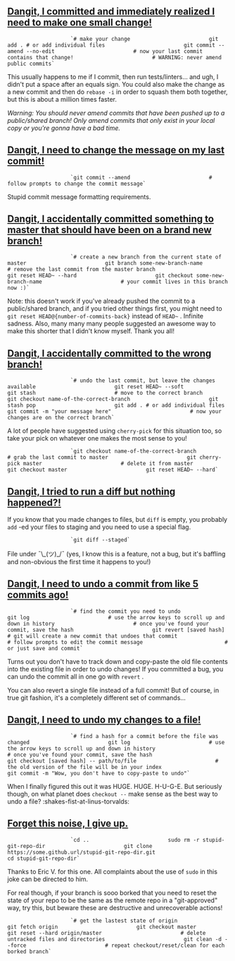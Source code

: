 

[Dangit, I committed and immediately realized I need to make one small change!](#change-last-commit)
----------------------------------------------------------------------------------------------------

                        `# make your change                         git add . # or add individual files                         git commit --amend --no-edit                         # now your last commit contains that change!                         # WARNING: never amend public commits`
                        
                    

This usually happens to me if I commit, then run tests/linters... and ugh, I didn't put a space after an equals sign. You could also make the change as a new commit and then do `rebase -i` in order to squash them both together, but this is about a million times faster.

_Warning: You should never amend commits that have been pushed up to a public/shared branch! Only amend commits that only exist in your local copy or you're gonna have a bad time._

[Dangit, I need to change the message on my last commit!](#change-last-commit-message)
--------------------------------------------------------------------------------------

                        `git commit --amend                         # follow prompts to change the commit message`
                        
                    

Stupid commit message formatting requirements.

[Dangit, I accidentally committed something to master that should have been on a brand new branch!](#accidental-commit-master)
------------------------------------------------------------------------------------------------------------------------------

                        `# create a new branch from the current state of master                         git branch some-new-branch-name                         # remove the last commit from the master branch                         git reset HEAD~ --hard                         git checkout some-new-branch-name                         # your commit lives in this branch now :)`
                        
                    

Note: this doesn't work if you've already pushed the commit to a public/shared branch, and if you tried other things first, you might need to `git reset HEAD@{number-of-commits-back}` instead of `HEAD~` . Infinite sadness. Also, many many many people suggested an awesome way to make this shorter that I didn't know myself. Thank you all!

[Dangit, I accidentally committed to the wrong branch!](#accidental-commit-wrong-branch)
----------------------------------------------------------------------------------------

                        `# undo the last commit, but leave the changes available                         git reset HEAD~ --soft                         git stash                         # move to the correct branch                         git checkout name-of-the-correct-branch                         git stash pop                         git add . # or add individual files                         git commit -m "your message here"                         # now your changes are on the correct branch`
                        
                    

A lot of people have suggested using `cherry-pick` for this situation too, so take your pick on whatever one makes the most sense to you!

                        `git checkout name-of-the-correct-branch                         # grab the last commit to master                         git cherry-pick master                         # delete it from master                         git checkout master                         git reset HEAD~ --hard`
                        
                    

[Dangit, I tried to run a diff but nothing happened?!](#dude-wheres-my-diff)
----------------------------------------------------------------------------

If you know that you made changes to files, but `diff` is empty, you probably `add` -ed your files to staging and you need to use a special flag.

                        `git diff --staged`
                        
                    

File under ¯\\\_(ツ)\_/¯ (yes, I know this is a feature, not a bug, but it's baffling and non-obvious the first time it happens to you!)

[Dangit, I need to undo a commit from like 5 commits ago!](#undo-a-commit)
--------------------------------------------------------------------------

                        `# find the commit you need to undo                         git log                         # use the arrow keys to scroll up and down in history                         # once you've found your commit, save the hash                         git revert [saved hash]                         # git will create a new commit that undoes that commit                         # follow prompts to edit the commit message                          # or just save and commit`
                        
                    

Turns out you don't have to track down and copy-paste the old file contents into the existing file in order to undo changes! If you committed a bug, you can undo the commit all in one go with `revert` .

You can also revert a single file instead of a full commit! But of course, in true git fashion, it's a completely different set of commands...

[Dangit, I need to undo my changes to a file!](#undo-a-file)
------------------------------------------------------------

                        `# find a hash for a commit before the file was changed                         git log                         # use the arrow keys to scroll up and down in history                         # once you've found your commit, save the hash                         git checkout [saved hash] -- path/to/file                         # the old version of the file will be in your index                         git commit -m "Wow, you don't have to copy-paste to undo"`
                        
                    

When I finally figured this out it was HUGE. HUGE. H-U-G-E. But seriously though, on what planet does `checkout --` make sense as the best way to undo a file? :shakes-fist-at-linus-torvalds:

[Forget this noise, I give up.](#forget-this-noise)
---------------------------------------------------

                        `cd ..                         sudo rm -r stupid-git-repo-dir                         git clone https://some.github.url/stupid-git-repo-dir.git                         cd stupid-git-repo-dir`
                        
                    

Thanks to Eric V. for this one. All complaints about the use of `sudo` in this joke can be directed to him.

For real though, if your branch is sooo borked that you need to reset the state of your repo to be the same as the remote repo in a "git-approved" way, try this, but beware these are destructive and unrecoverable actions!

                        `# get the lastest state of origin                         git fetch origin                         git checkout master                         git reset --hard origin/master                         # delete untracked files and directories                         git clean -d --force                         # repeat checkout/reset/clean for each borked branch`
                        
                    

